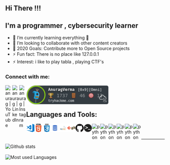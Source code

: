 ## Hi There !!!
## I'm  a  programmer ,  cybersecurity learner  

- 🌱 I’m currently learning everything 🤣
- 👯 I’m looking to collaborate with other content creators
- 🥅 2020 Goals: Contribute more to Open Source projects
- ⚡ Fun fact: There is no place like 127.0.0.1
- ⚡ Interest: i like to play tabla , playing CTF's

### Connect with me:

[<img align="left" alt="anurag | YouTube" width="22px" src="https://cdn.jsdelivr.net/npm/simple-icons@v3/icons/youtube.svg" />][youtube]
[<img align="left" alt="anurag | LinkedIn" width="22px" src="https://cdn.jsdelivr.net/npm/simple-icons@v3/icons/linkedin.svg" />][linkedin]
[<img align="left" alt="anurag | Instagram" width="22px" src="https://cdn.jsdelivr.net/npm/simple-icons@v3/icons/instagram.svg" />][instagram]



[<img align="left" alt="anurag | Instagram" width="262px" src="https://github.com/anurag708989/anurag708989/blob/main/Tryhackme_profile.png" />][tryhackme]



<br />
<br />
<br />





## Languages and Tools:

[<img align="left" alt="Visual Studio Code" width="26px" src="https://raw.githubusercontent.com/github/explore/80688e429a7d4ef2fca1e82350fe8e3517d3494d/topics/visual-studio-code/visual-studio-code.png" />][webdevplaylist]
[<img align="left" alt="HTML5" width="26px" src="https://raw.githubusercontent.com/github/explore/80688e429a7d4ef2fca1e82350fe8e3517d3494d/topics/html/html.png" />][webdevplaylist]
[<img align="left" alt="CSS3" width="26px" src="https://raw.githubusercontent.com/github/explore/80688e429a7d4ef2fca1e82350fe8e3517d3494d/topics/css/css.png" />][cssplaylist]
[<img align="left" alt="SQL" width="26px" src="https://raw.githubusercontent.com/github/explore/80688e429a7d4ef2fca1e82350fe8e3517d3494d/topics/sql/sql.png" />][webdevplaylist]
[<img align="left" alt="MySQL" width="26px" src="https://raw.githubusercontent.com/github/explore/80688e429a7d4ef2fca1e82350fe8e3517d3494d/topics/mysql/mysql.png" />][webdevplaylist]
[<img align="left" alt="Git" width="26px" src="https://raw.githubusercontent.com/github/explore/80688e429a7d4ef2fca1e82350fe8e3517d3494d/topics/git/git.png" />][webdevplaylist]
[<img align="left" alt="GitHub" width="26px" src="https://raw.githubusercontent.com/github/explore/78df643247d429f6cc873026c0622819ad797942/topics/github/github.png" />][webdevplaylist]
[<img align="left" alt="Terminal" width="26px" src="https://raw.githubusercontent.com/github/explore/80688e429a7d4ef2fca1e82350fe8e3517d3494d/topics/terminal/terminal.png" />][webdevplaylist]
[<img align="left" alt="python" width="26px" src="https://devicons.github.io/devicon/devicon.git/icons/python/python-original.svg" />][webdevplaylist]
[<img align="left" alt="python" width="26px" src="https://devicon.dev/devicon.git/icons/javascript/javascript-original.svg" />][webdevplaylist]
[<img align="left" alt="python" width="26px" src="https://cdn.worldvectorlogo.com/logos/pug.svg" />][webdevplaylist]
[<img align="left" alt="python" width="26px" src="https://devicon.dev/devicon.git/icons/nodejs/nodejs-original-wordmark.svg" />][webdevplaylist]
[<img align="left" alt="python" width="26px" src="https://devicon.dev/devicon.git/icons/express/express-original-wordmark.svg" />][webdevplaylist]
[<img align="left" alt="python" width="26px" src="https://devicon.dev/devicon.git/icons/mongodb/mongodb-original-wordmark.svg" />][webdevplaylist]


<br />
<br />

---

![Github stats](https://github-readme-stats.vercel.app/api?username=anurag708989&show_icons=true&theme=radical)
<br>
<br>
![Most used Languages](https://github-readme-stats.vercel.app/api/top-langs/?username=anurag708989&theme=dark&hide_langs_below=1)





[youtube]: https://www.youtube.com/channel/UCsqnYwumtUIxF9R6faFzxCw?view_as=subscriber
[instagram]: https://www.instagram.com/varmaanu001/
[linkedin]: www.linkedin.com/in/anurag-verma-650b771a2
[webdevplaylist]: https://github.com/anurag708989?tab=repositories
[cssplaylist]: https://github.com/anurag708989?tab=repositories
[tryhackme]: https://tryhackme.com/p/AnuragVerma
